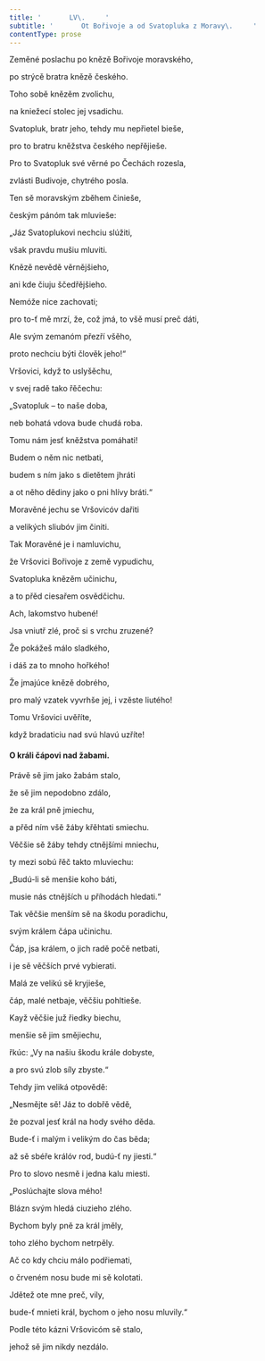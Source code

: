 ```yaml
---
title: '       LV\.     '
subtitle: '       Ot Bořivoje a od Svatopluka z Moravy\.     '
contentType: prose
---
```


<section>

Zeměné poslachu po knězě Bořivoje moravského,

po strýcě bratra knězě českého.

Toho sobě knězěm zvolichu,

na kniežecí stolec jej vsadichu.

Svatopluk, bratr jeho, tehdy mu nepřietel bieše,

pro to bratru kněžstva českého nepřějieše.

Pro to Svatopluk své věrné po Čechách rozesla,

zvlásti Budivoje, chytrého posla.

Ten sě moravským zběhem činieše,

českým pánóm tak mluvieše:

„Jáz Svatoplukovi nechciu slúžiti,

však pravdu mušiu mluviti.

Knězě nevědě věrnějšieho,

ani kde čiuju ščedřějšieho.

Nemóže nice zachovati;

pro to-ť mě mrzí, že, což jmá, to všě musí preč dáti,

Ale svým zemanóm přezří všěho,

proto nechciu býti člověk jeho!“

Vršovici, když to uslyšěchu,

v svej radě tako řěčechu:

„Svatopluk – to naše doba,

neb bohatá vdova bude chudá roba.

Tomu nám jesť kněžstva pomáhati!

Budem o něm nic netbati,

budem s ním jako s dietětem jhráti

a ot něho dědiny jako o pni hlívy bráti.“

Moravěné jechu se Vršovicóv dařiti

a velikých sliubóv jim činiti.

Tak Moravěné je i namluvichu,

že Vršovici Bořivoje z země vypudichu,

Svatopluka knězěm učinichu,

a to přěd ciesařem osvědčichu.

Ach, lakomstvo hubené!

Jsa vniutř zlé, proč si s vrchu zruzené?

Že pokážeš málo sladkého,

i dáš za to mnoho hořkého!

Že jmajúce knězě dobrého,

pro malý vzatek vyvrhše jej, i vzěste liutého!

Tomu Vršovici uvěříte,

když bradaticiu nad svú hlavú uzříte!

#### O králi čápovi nad žabami.

Právě sě jim jako žabám stalo,

že sě jim nepodobno zdálo,

že za král pně jmiechu,

a přěd ním všě žáby křěhtati smiechu.

Věčšie sě žáby tehdy ctnějšími mniechu,

ty mezi sobú řěč takto mluviechu:

„Budú-li sě menšie koho báti,

musie nás ctnějších u příhodách hledati.“

Tak věčšie menším sě na škodu poradichu,

svým králem čápa učinichu.

Čáp, jsa králem, o jich radě počě netbati,

i je sě věčších prvé vybierati.

Malá ze velikú sě kryjieše,

čáp, malé netbaje, věčšiu pohltieše.

Kayž věčšie juž řiedky biechu,

menšie sě jim smějiechu,

řkúc: „Vy na našiu škodu krále dobyste,

a pro svú zlob síly zbyste.“

Tehdy jim veliká otpovědě:

„Nesmějte sě! Jáz to dobřě vědě,

že pozval jesť král na hody svého děda.

Bude-ť i malým i velikým do čas běda;

až sě sbéře králóv rod, budú-ť ny jiesti.“

Pro to slovo nesmě i jedna kalu miesti.

„Poslúchajte slova mého!

Blázn svým hledá ciuzieho zlého.

Bychom byly pně za král jměly,

toho zlého bychom netrpěly.

Ač co kdy chciu málo podřiemati,

o črveném nosu bude mi sě kolotati.

Jdětež ote mne preč, vily,

bude-ť mnieti král, bychom o jeho nosu mluvily.“

Podle této kázni Vršovicóm sě stalo,

jehož sě jim nikdy nezdálo.

</section>
